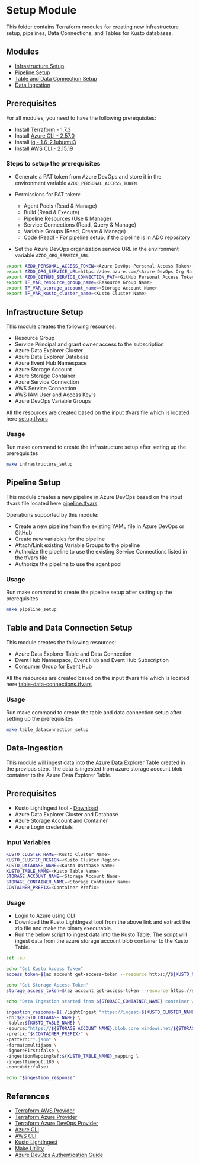 # Setup Module

This folder contains Terraform modules for creating new infrastructure setup, pipelines, Data Connections, and Tables for Kusto databases.

## Modules
- [Infrastructure Setup](./infrastructure/main.tf)
- [Pipeline Setup](./pipeline/main.tf)
- [Table and Data Connection Setup](./table-data-connections)
- [Data Ingestion](#Data-Ingestion)

## Prerequisites
For all modules, you need to have the following prerequisites:
- Install [Terraform - 1.7.3](https://developer.hashicorp.com/terraform/tutorials/azure-get-started/install-cli)
- Install [Azure CLI - 2.57.0](https://learn.microsoft.com/en-us/cli/azure/install-azure-cli-linux?pivots=apt)
- Install [jq - 1.6-2.1ubuntu3](https://stedolan.github.io/jq/download/)
- Install [AWS CLI - 2.15.19](https://docs.aws.amazon.com/cli/latest/userguide/install-cliv2-linux.html)

### Steps to setup the prerequisites
- Generate a PAT token from Azure DevOps and store it in the environment variable `AZDO_PERSONAL_ACCESS_TOKEN`
- Permissions for PAT token:
  - Agent Pools (Read & Manage)
  - Build (Read & Execute)
  - Pipeline Resources (Use & Manage)
  - Service Connections (Read, Query & Manage)
  - Variable Groups (Read, Create & Manage)
  - Code (Read) - For pipeline setup, if the pipeline is in ADO repository

- Set the Azure DevOps organization service URL in the environment variable `AZDO_ORG_SERVICE_URL`
```bash
export AZDO_PERSONAL_ACCESS_TOKEN=<Azure DevOps Personal Access Token>
export AZDO_ORG_SERVICE_URL=https://dev.azure.com/<Azure DevOps Org Name>
export AZDO_GITHUB_SERVICE_CONNECTION_PAT=<GitHub Personal Access Token>
export TF_VAR_resource_group_name=<Resource Group Name>
export TF_VAR_storage_account_name=<Storage Account Name>
export TF_VAR_kusto_cluster_name=<Kusto Cluster Name>
```
<!-- Note:
- For Table and Data connection setup you need to set the following environment variables along with the above prerequisites
```bash
RESOURCE_GROUP_NAME=<Resource Group Name>
``` -->

## Infrastructure Setup
This module creates the following resources:
- Resource Group
- Service Principal and grant owner access to the subscription
- Azure Data Explorer Cluster
- Azure Data Explorer Database
- Azure Event Hub Namespace
- Azure Storage Account
- Azure Storage Container
- Azure Service Connection
- AWS Service Connection
- AWS IAM User and Access Key's
- Azure DevOps Variable Groups

All the resources are created based on the input tfvars file which is located here [setup.tfvars](./infrastructure/setup.tfvars)

### Usage
Run make command to create the infrastructure setup after setting up the prerequisites
```bash
make infrastructure_setup
```

## Pipeline Setup
This module creates a new pipeline in Azure DevOps based on the input tfvars file located here [pipeline.tfvars](./pipeline/pipeline.tfvars)

Operations supported by this module:
- Create a new pipeline from the existing YAML file in Azure DevOps or GitHub
- Create new variables for the pipeline
- Attach/Link existing Variable Groups to the pipeline
- Authroize the pipeline to use the existing Service Connections listed in the tfvars file
- Authorize the pipeline to use the agent pool

### Usage
Run make command to create the pipeline setup after setting up the prerequisites
```bash
make pipeline_setup
```

## Table and Data Connection Setup
This module creates the following resources:
- Azure Data Explorer Table and Data Connection
- Event Hub Namespace, Event Hub  and Event Hub Subscription
- Consumer Group for Event Hub

All the resources are created based on the input tfvars file which is located here [table-data-connections.tfvars](./table-data-connections/table-data-connections.tfvars)

### Usage
Run make command to create the table and data connection setup after setting up the prerequisites
```bash
make table_dataconnection_setup
```

## Data-Ingestion
This module will ingest data into the Azure Data Explorer Table created in the previous step. The data is ingested from azure storage account blob container to the Azure Data Explorer Table.

## Prerequisites
- Kusto LightIngest tool - [Download](https://github.com/Azure/Kusto-Lightingest/releases/tag/12.1.2)
- Azure Data Explorer Cluster and Database
- Azure Storage Account and Container
- Azure Login credentials

### Input Variables
```bash
KUSTO_CLUSTER_NAME=<Kusto Cluster Name>
KUSTO_CLUSTER_REGION=<Kusto Cluster Region>
KUSTO_DATABASE_NAME=<Kusto Database Name>
KUSTO_TABLE_NAME=<Kusto Table Name>
STORAGE_ACCOUNT_NAME=<Storage Account Name>
STORAGE_CONTAINER_NAME=<Storage Container Name>
CONTAINER_PREFIX=<Container Prefix>
```
### Usage
- Login to Azure using CLI
- Download the Kusto LightIngest tool from the above link and extract the zip file and make the binary executable.
- Run the below script to ingest data into the Kusto Table. The script will ingest data from the azure storage account blob container to the Kusto Table.
```bash
set -eu

echo "Get Kusto Access Token"
access_token=$(az account get-access-token --resource https://${KUSTO_CLUSTER_NAME}.${KUSTO_CLUSTER_REGION}.kusto.windows.net --query 'accessToken' -o tsv)

echo "Get Storage Access Token"
storage_access_token=$(az account get-access-token --resource https://storage.azure.com --query accessToken -o tsv)

echo "Data Ingestion started from ${STORAGE_CONTAINER_NAME} container with ${CONTAINER_PREFIX} container prefix into ${KUSTO_TABLE_NAME} kusto table in ${KUSTO_DATABASE_NAME} database."

ingestion_response=$(./LightIngest "https://ingest-${KUSTO_CLUSTER_NAME}.${KUSTO_CLUSTER_REGION}.kusto.windows.net;Fed=True;AppToken=${access_token}" \
-db:${KUSTO_DATABASE_NAME} \
-table:${KUSTO_TABLE_NAME} \
-source:"https://${STORAGE_ACCOUNT_NAME}.blob.core.windows.net/${STORAGE_CONTAINER_NAME};token=${storage_access_token}" \
-prefix:"${CONTAINER_PREFIX}" \
-pattern:"*.json" \
-format:multijson \
-ignoreFirst:false \
-ingestionMappingRef:${KUSTO_TABLE_NAME}_mapping \
-ingestTimeout:180 \
-dontWait:false)

echo "$ingestion_response"
```

## References

* [Terraform AWS Provider](https://www.terraform.io/docs/providers/aws/index.html)
* [Terraform Azure Provider](https://www.terraform.io/docs/providers/azurerm/index.html)
* [Terraform Azure DevOps Provider](https://registry.terraform.io/providers/microsoft/azuredevops/latest/docs)
* [Azure CLI](https://docs.microsoft.com/en-us/cli/azure/install-azure-cli)
* [AWS CLI](https://docs.aws.amazon.com/cli/latest/)
* [Kusto LightIngest](https://learn.microsoft.com/en-us/azure/data-explorer/lightingest)
* [Make Utility](https://www.gnu.org/software/make/manual/make.html)
* [Azure DevOps Authentication Guide](https://registry.terraform.io/providers/microsoft/azuredevops/latest/docs/guides/authenticating_using_the_personal_access_token)